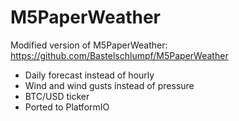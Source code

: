 # M5PaperWeather

Modified version of M5PaperWeather: https://github.com/Bastelschlumpf/M5PaperWeather

* Daily forecast instead of hourly
* Wind and wind gusts instead of pressure
* BTC/USD ticker
* Ported to PlatformIO